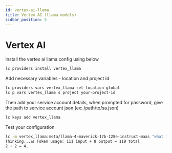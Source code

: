 ```yaml
---
id: vertex-ai-llama
title: Vertex AI (llama models)
sidbar_position: 5
---
```


# Vertex AI
Install the vertex ai llama config using below
```bash
lc providers install vertex_llama
```
Add necessary variables - location and project id
```bash
lc providers vars vertex_llama set location global
lc p vars vertex_llama s project your-project-id
```
Then add your service account details, when prompted for password, give the path to service account json (ex: /path/to/sa.json)
```bash
lc keys add vertex_llama
```
Test your configuration
```bash
lc -m vertex_llama:meta/llama-4-maverick-17b-128e-instruct-maas "what is 2+2?"
Thinking...📊 Token usage: 111 input + 8 output = 119 total
2 + 2 = 4.
```